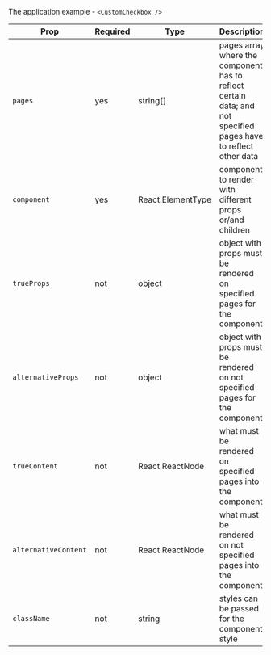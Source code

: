 The application example - `<CustomCheckbox />`

| Prop | Required | Type | Description |
| --- | --- | --- | --- |
| `pages` | yes | string[] | pages array where the component has to reflect certain data; and not specified pages have to reflect other data |
| `component` | yes | React.ElementType | component to render with different props or/and children |
| `trueProps` | not | object | object with props must be rendered on specified pages for the component |
| `alternativeProps` | not | object | object with props must be rendered on not specified pages for the component |
| `trueContent` | not | React.ReactNode | what must be rendered on specified pages into the component |
| `alternativeContent` | not | React.ReactNode | what must be rendered on not specified pages into the component |
| `className` | not | string | styles can be passed for the component style |
